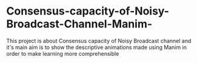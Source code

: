 # Consensus-capacity-of-Noisy-Broadcast-Channel-Manim-
This project is about Consensus capacity of Noisy Broadcast channel and it's main aim is to show the descriptive animations made using Manim in order to make learning more comprehensible
